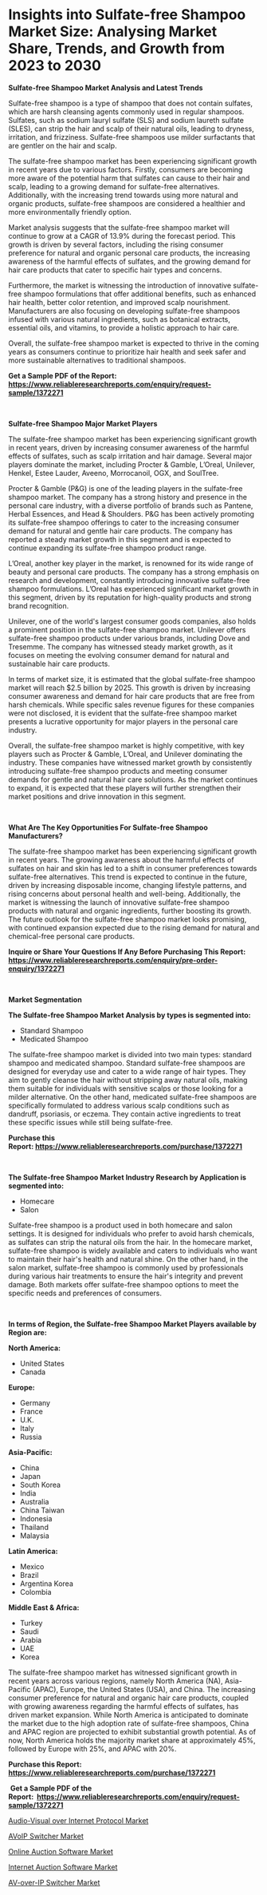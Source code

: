<p><h1>Insights into Sulfate-free Shampoo Market Size: Analysing Market Share, Trends, and Growth from 2023 to 2030</h1></p><p><strong>Sulfate-free Shampoo Market Analysis and Latest Trends</strong></p>
<p><p>Sulfate-free shampoo is a type of shampoo that does not contain sulfates, which are harsh cleansing agents commonly used in regular shampoos. Sulfates, such as sodium lauryl sulfate (SLS) and sodium laureth sulfate (SLES), can strip the hair and scalp of their natural oils, leading to dryness, irritation, and frizziness. Sulfate-free shampoos use milder surfactants that are gentler on the hair and scalp.</p><p>The sulfate-free shampoo market has been experiencing significant growth in recent years due to various factors. Firstly, consumers are becoming more aware of the potential harm that sulfates can cause to their hair and scalp, leading to a growing demand for sulfate-free alternatives. Additionally, with the increasing trend towards using more natural and organic products, sulfate-free shampoos are considered a healthier and more environmentally friendly option.</p><p>Market analysis suggests that the sulfate-free shampoo market will continue to grow at a CAGR of 13.9% during the forecast period. This growth is driven by several factors, including the rising consumer preference for natural and organic personal care products, the increasing awareness of the harmful effects of sulfates, and the growing demand for hair care products that cater to specific hair types and concerns.</p><p>Furthermore, the market is witnessing the introduction of innovative sulfate-free shampoo formulations that offer additional benefits, such as enhanced hair health, better color retention, and improved scalp nourishment. Manufacturers are also focusing on developing sulfate-free shampoos infused with various natural ingredients, such as botanical extracts, essential oils, and vitamins, to provide a holistic approach to hair care.</p><p>Overall, the sulfate-free shampoo market is expected to thrive in the coming years as consumers continue to prioritize hair health and seek safer and more sustainable alternatives to traditional shampoos.</p></p>
<p><strong>Get a Sample PDF of the Report:&nbsp; <a href="https://www.reliableresearchreports.com/enquiry/request-sample/1372271">https://www.reliableresearchreports.com/enquiry/request-sample/1372271</a></strong></p>
<p>&nbsp;</p>
<p><strong>Sulfate-free Shampoo Major Market Players</strong></p>
<p><p>The sulfate-free shampoo market has been experiencing significant growth in recent years, driven by increasing consumer awareness of the harmful effects of sulfates, such as scalp irritation and hair damage. Several major players dominate the market, including Procter & Gamble, L’Oreal, Unilever, Henkel, Estee Lauder, Aveeno, Morrocanoil, OGX, and SoulTree.</p><p>Procter & Gamble (P&G) is one of the leading players in the sulfate-free shampoo market. The company has a strong history and presence in the personal care industry, with a diverse portfolio of brands such as Pantene, Herbal Essences, and Head & Shoulders. P&G has been actively promoting its sulfate-free shampoo offerings to cater to the increasing consumer demand for natural and gentle hair care products. The company has reported a steady market growth in this segment and is expected to continue expanding its sulfate-free shampoo product range.</p><p>L’Oreal, another key player in the market, is renowned for its wide range of beauty and personal care products. The company has a strong emphasis on research and development, constantly introducing innovative sulfate-free shampoo formulations. L’Oreal has experienced significant market growth in this segment, driven by its reputation for high-quality products and strong brand recognition.</p><p>Unilever, one of the world's largest consumer goods companies, also holds a prominent position in the sulfate-free shampoo market. Unilever offers sulfate-free shampoo products under various brands, including Dove and Tresemme. The company has witnessed steady market growth, as it focuses on meeting the evolving consumer demand for natural and sustainable hair care products.</p><p>In terms of market size, it is estimated that the global sulfate-free shampoo market will reach $2.5 billion by 2025. This growth is driven by increasing consumer awareness and demand for hair care products that are free from harsh chemicals. While specific sales revenue figures for these companies were not disclosed, it is evident that the sulfate-free shampoo market presents a lucrative opportunity for major players in the personal care industry.</p><p>Overall, the sulfate-free shampoo market is highly competitive, with key players such as Procter & Gamble, L’Oreal, and Unilever dominating the industry. These companies have witnessed market growth by consistently introducing sulfate-free shampoo products and meeting consumer demands for gentle and natural hair care solutions. As the market continues to expand, it is expected that these players will further strengthen their market positions and drive innovation in this segment.</p></p>
<p>&nbsp;</p>
<p><strong>What Are The Key Opportunities For Sulfate-free Shampoo Manufacturers?</strong></p>
<p><p>The sulfate-free shampoo market has been experiencing significant growth in recent years. The growing awareness about the harmful effects of sulfates on hair and skin has led to a shift in consumer preferences towards sulfate-free alternatives. This trend is expected to continue in the future, driven by increasing disposable income, changing lifestyle patterns, and rising concerns about personal health and well-being. Additionally, the market is witnessing the launch of innovative sulfate-free shampoo products with natural and organic ingredients, further boosting its growth. The future outlook for the sulfate-free shampoo market looks promising, with continued expansion expected due to the rising demand for natural and chemical-free personal care products.</p></p>
<p><strong>Inquire or Share Your Questions If Any Before Purchasing This Report: <a href="https://www.reliableresearchreports.com/enquiry/pre-order-enquiry/1372271">https://www.reliableresearchreports.com/enquiry/pre-order-enquiry/1372271</a></strong></p>
<p>&nbsp;</p>
<p><strong>Market Segmentation</strong></p>
<p><strong>The Sulfate-free Shampoo Market Analysis by types is segmented into:</strong></p>
<p><ul><li>Standard Shampoo</li><li>Medicated Shampoo</li></ul></p>
<p><p>The sulfate-free shampoo market is divided into two main types: standard shampoo and medicated shampoo. Standard sulfate-free shampoos are designed for everyday use and cater to a wide range of hair types. They aim to gently cleanse the hair without stripping away natural oils, making them suitable for individuals with sensitive scalps or those looking for a milder alternative. On the other hand, medicated sulfate-free shampoos are specifically formulated to address various scalp conditions such as dandruff, psoriasis, or eczema. They contain active ingredients to treat these specific issues while still being sulfate-free.</p></p>
<p><strong>Purchase this Report:&nbsp;<a href="https://www.reliableresearchreports.com/purchase/1372271">https://www.reliableresearchreports.com/purchase/1372271</a></strong></p>
<p>&nbsp;</p>
<p><strong>The Sulfate-free Shampoo Market Industry Research by Application is segmented into:</strong></p>
<p><ul><li>Homecare</li><li>Salon</li></ul></p>
<p><p>Sulfate-free shampoo is a product used in both homecare and salon settings. It is designed for individuals who prefer to avoid harsh chemicals, as sulfates can strip the natural oils from the hair. In the homecare market, sulfate-free shampoo is widely available and caters to individuals who want to maintain their hair's health and natural shine. On the other hand, in the salon market, sulfate-free shampoo is commonly used by professionals during various hair treatments to ensure the hair's integrity and prevent damage. Both markets offer sulfate-free shampoo options to meet the specific needs and preferences of consumers.</p></p>
<p>&nbsp;</p>
<p><strong>In terms of Region, the Sulfate-free Shampoo Market Players available by Region are:</strong></p>
<p>
    <p> <strong> North America: </strong>
        <ul>
            <li>United States</li>
            <li>Canada</li>
        </ul>
        </p> 
    <p> <strong> Europe: </strong>
        <ul>
            <li>Germany</li>
            <li>France</li>
            <li>U.K.</li>
            <li>Italy</li>
            <li>Russia</li>
        </ul>
        </p> 
    <p> <strong> Asia-Pacific: </strong>
        <ul>
            <li>China</li>
            <li>Japan</li>
            <li>South Korea</li>
            <li>India</li>
            <li>Australia</li>
            <li>China Taiwan</li>
            <li>Indonesia</li>
            <li>Thailand</li>
            <li>Malaysia</li>
        </ul>
        </p> 
    <p> <strong> Latin America: </strong>
        <ul>
            <li>Mexico</li>
            <li>Brazil</li>
            <li>Argentina Korea</li>
            <li>Colombia</li>
        </ul>
        </p> 
    <p> <strong> Middle East & Africa: </strong>
        <ul>
            <li>Turkey</li>
            <li>Saudi</li>
            <li>Arabia</li>
            <li>UAE</li>
            <li>Korea</li>
        </ul>
    </p>
    </p>
<p><p>The sulfate-free shampoo market has witnessed significant growth in recent years across various regions, namely North America (NA), Asia-Pacific (APAC), Europe, the United States (USA), and China. The increasing consumer preference for natural and organic hair care products, coupled with growing awareness regarding the harmful effects of sulfates, has driven market expansion. While North America is anticipated to dominate the market due to the high adoption rate of sulfate-free shampoos, China and APAC region are projected to exhibit substantial growth potential. As of now, North America holds the majority market share at approximately 45%, followed by Europe with 25%, and APAC with 20%.</p></p>
<p><strong>Purchase this Report: <a href="https://www.reliableresearchreports.com/purchase/1372271">https://www.reliableresearchreports.com/purchase/1372271</a></strong></p>
<p>&nbsp;<strong>Get a Sample PDF of the Report:&nbsp;&nbsp;<a href="https://www.reliableresearchreports.com/enquiry/request-sample/1372271">https://www.reliableresearchreports.com/enquiry/request-sample/1372271</a></strong></p>
<p><strong></strong></p>
<p><p><a href="https://www.linkedin.com/pulse/audio-visual-over-internet-protocol-market-size-share-global-vmv5c/">Audio-Visual over Internet Protocol Market</a></p><p><a href="https://www.linkedin.com/pulse/avoip-switcher-market-share-amp-new-trends-analysis-report-agbve/">AVoIP Switcher Market</a></p><p><a href="https://medium.com/@sanjubabarp23/online-auction-software-market-size-cagr-trends-2024-2030-0f6dd6b9fac3">Online Auction Software Market</a></p><p><a href="https://medium.com/@amrutreliable23/internet-auction-software-market-size-cagr-trends-2024-2030-06397c15fa4b">Internet Auction Software Market</a></p><p><a href="https://www.linkedin.com/pulse/av-over-ip-switcher-market-size-2023-2030-global-industrial-lhose/">AV-over-IP Switcher Market</a></p></p>